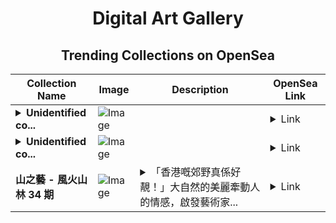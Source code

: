 <div align="center">

# Digital Art Gallery

## Trending Collections on OpenSea

| Collection Name                       | Image                                                                                     | Description                       | OpenSea Link                                                                                          |
|---------------------------------------|-------------------------------------------------------------------------------------------|-----------------------------------|--------------------------------------------------------------------------------------------------------|
| **<details><summary>Unidentified co...</summary>Unidentified contract 5376b088-3ab0-43e3-b30a-d29a24a64806</details>** | ![Image](https://i.seadn.io/s/raw/files/37df2cc17567b57cc16920caa4dcdc71.gif?w=500&auto=format?w=200&auto=format) |  | <details><summary>Link</summary>[Unidentified contract 5376b088-3ab0-43e3-b30a-d29a24a64806](https://opensea.io/collection/unidentified-contract-5376b088-3ab0-43e3-b30a-d29a)</details> |
| **<details><summary>Unidentified co...</summary>Unidentified contract d68bf0a8-0020-43a8-9f5d-2aa43f0f6aad</details>** | ![Image](https://i.seadn.io/s/raw/files/37df2cc17567b57cc16920caa4dcdc71.gif?w=500&auto=format?w=200&auto=format) |  | <details><summary>Link</summary>[Unidentified contract d68bf0a8-0020-43a8-9f5d-2aa43f0f6aad](https://opensea.io/collection/unidentified-contract-d68bf0a8-0020-43a8-9f5d-2aa4)</details> |
| **山之藝 - 風火山林 34 期** | ![Image](https://i.seadn.io/s/raw/files/94726df4c7bcbe8f735e02bd6b39336b.jpg?w=500&auto=format?w=200&auto=format) | <details><summary>「香港嘅郊野真係好靚！」大自然的美麗牽動人的情感，啟發藝術家...</summary>「香港嘅郊野真係好靚！」大自然的美麗牽動人的情感，啟發藝術家創作。藝術家與觀眾本是一個個獨立的水窪，因着山林的騷動而泛起漣漪，又再交會、共振，當觀眾欣賞藝術作品的時候，其實是走進藝術家私密的感受，欣賞到其眼中的風景以至觀點與體會。這些作品不但有「山」的元素，還有「人」的部份，又或許自然創作就是山與人的互動。我們將為大家介紹本地的藝術家及手作人，如何以不同媒介和工藝品來展現香港的美。</details> | <details><summary>Link</summary>[山之藝 - 風火山林 34 期](https://opensea.io/collection/shan-zhi-yi-feng-huo-shan-lin-34-qi)</details> |

</div>